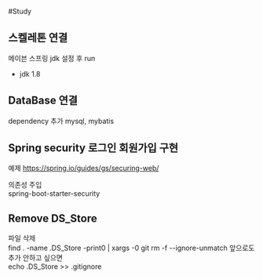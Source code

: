 #Study

## 스켈레톤 연결
메이븐 스프링 jdk 설정 후 run

* jdk 1.8

## DataBase 연결
dependency 추가 mysql, mybatis

## Spring security 로그인 회원가입 구현 

예제 https://spring.io/guides/gs/securing-web/

의존성 주입 <br>
spring-boot-starter-security

## Remove DS_Store
파일 삭제 <br>
find . -name .DS_Store -print0 | xargs -0 git rm -f --ignore-unmatch
앞으로도 추가 안하고 싶으면 <br>
echo .DS_Store >> .gitignore
<br>
<br>


